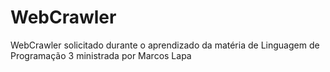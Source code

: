 # WebCrawler
WebCrawler solicitado durante o aprendizado da matéria de Linguagem de Programação 3 ministrada por Marcos Lapa
